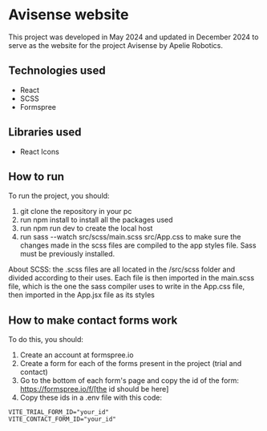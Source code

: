 # Avisense website

This project was developed in May 2024 and updated in December 2024 to serve as the website for the project Avisense by Apelie Robotics.

## Technologies used

- React
- SCSS
- Formspree

## Libraries used

- React Icons

## How to run

To run the project, you should:

1. git clone the repository in your pc
2. run npm install to install all the packages used
3. run npm run dev to create the local host
4. run sass --watch src/scss/main.scss src/App.css to make sure the changes made in the scss files are compiled to the app styles file. Sass must be previously installed.

About SCSS: the .scss files are all located in the /src/scss folder and divided according to their uses. Each file is then imported in the main.scss file, which is the one the sass compiler uses to write in the App.css file, then imported in the App.jsx file as its styles

## How to make contact forms work

To do this, you should:

1. Create an account at formspree.io
2. Create a form for each of the forms present in the project (trial and contact)
3. Go to the bottom of each form's page and copy the id of the form: https://formspree.io/f/[the id should be here]
4. Copy these ids in a .env file with this code:

```
VITE_TRIAL_FORM_ID="your_id"
VITE_CONTACT_FORM_ID="your_id"
```
